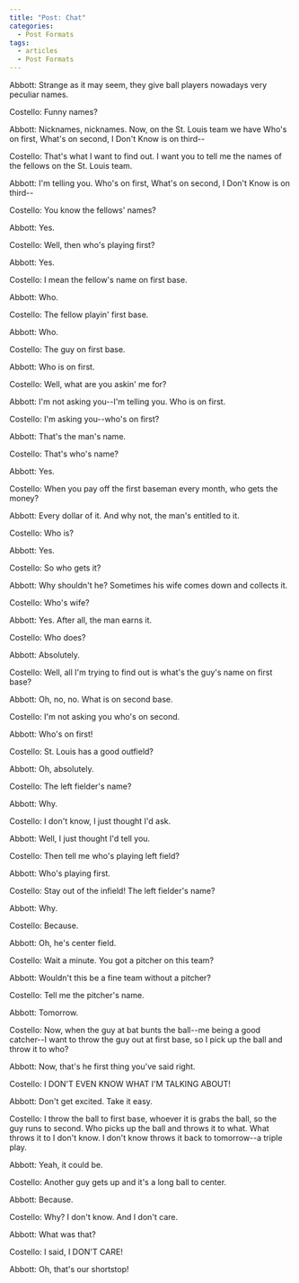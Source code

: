 ```yaml
---
title: "Post: Chat"
categories:
  - Post Formats
tags:
  - articles
  - Post Formats
---
```


Abbott: Strange as it may seem, they give ball players nowadays very peculiar names.

Costello: Funny names?

Abbott: Nicknames, nicknames. Now, on the St. Louis team we have Who's on first, What's on second, I Don't Know is on third--

Costello: That's what I want to find out. I want you to tell me the names of the fellows on the St. Louis team.

Abbott: I'm telling you. Who's on first, What's on second, I Don't Know is on third--

Costello: You know the fellows' names?

Abbott: Yes.

Costello: Well, then who's playing first?

Abbott: Yes.

Costello: I mean the fellow's name on first base.

Abbott: Who.

Costello: The fellow playin' first base.

Abbott: Who.

Costello: The guy on first base.

Abbott: Who is on first.

Costello: Well, what are you askin' me for?

Abbott: I'm not asking you--I'm telling you. Who is on first.

Costello: I'm asking you--who's on first?

Abbott: That's the man's name.

Costello: That's who's name?

Abbott: Yes.

Costello: When you pay off the first baseman every month, who gets the money?

Abbott: Every dollar of it. And why not, the man's entitled to it.

Costello: Who is?

Abbott: Yes.

Costello: So who gets it?

Abbott: Why shouldn't he? Sometimes his wife comes down and collects it.

Costello: Who's wife?

Abbott: Yes. After all, the man earns it.

Costello: Who does?

Abbott: Absolutely.

Costello: Well, all I'm trying to find out is what's the guy's name on first base?

Abbott: Oh, no, no. What is on second base.

Costello: I'm not asking you who's on second.

Abbott: Who's on first!

Costello: St. Louis has a good outfield?

Abbott: Oh, absolutely.

Costello: The left fielder's name?

Abbott: Why.

Costello: I don't know, I just thought I'd ask.

Abbott: Well, I just thought I'd tell you.

Costello: Then tell me who's playing left field?

Abbott: Who's playing first.

Costello: Stay out of the infield! The left fielder's name?

Abbott: Why.

Costello: Because.

Abbott: Oh, he's center field.

Costello: Wait a minute. You got a pitcher on this team?

Abbott: Wouldn't this be a fine team without a pitcher?

Costello: Tell me the pitcher's name.

Abbott: Tomorrow.

Costello: Now, when the guy at bat bunts the ball--me being a good catcher--I want to throw the guy out at first base, so I pick up the ball and throw it to who?

Abbott: Now, that's he first thing you've said right.

Costello: I DON'T EVEN KNOW WHAT I'M TALKING ABOUT!

Abbott: Don't get excited. Take it easy.

Costello: I throw the ball to first base, whoever it is grabs the ball, so the guy runs to second. Who picks up the ball and throws it to what. What throws it to I don't know. I don't know throws it back to tomorrow--a triple play.

Abbott: Yeah, it could be.

Costello: Another guy gets up and it's a long ball to center.

Abbott: Because.

Costello: Why? I don't know. And I don't care.

Abbott: What was that?

Costello: I said, I DON'T CARE!

Abbott: Oh, that's our shortstop!